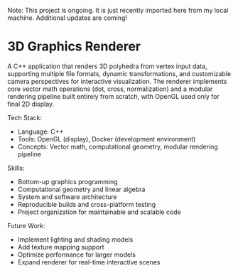 Note: This project is ongoing. It is just recently imported here from my local machine. Additional updates are coming!

# 3D Graphics Renderer

A C++ application that renders 3D polyhedra from vertex input data, supporting multiple file formats, dynamic transformations, and customizable camera perspectives for interactive visualization. The renderer implements core vector math operations (dot, cross, normalization) and a modular rendering pipeline built entirely from scratch, with OpenGL used only for final 2D display.

Tech Stack:
- Language: C++
- Tools: OpenGL (display), Docker (development environment)
- Concepts: Vector math, computational geometry, modular rendering pipeline

Skills:
- Bottom-up graphics programming
- Computational geometry and linear algebra
- System and software architecture
- Reproducible builds and cross-platform testing
- Project organization for maintainable and scalable code

Future Work:
- Implement lighting and shading models
- Add texture mapping support
- Optimize performance for larger models
- Expand renderer for real-time interactive scenes
